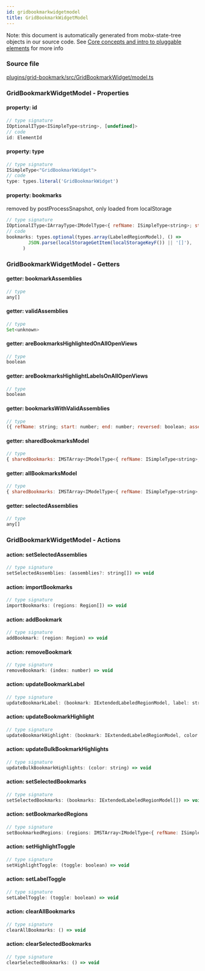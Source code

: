 ```yaml
---
id: gridbookmarkwidgetmodel
title: GridBookmarkWidgetModel
---
```


Note: this document is automatically generated from mobx-state-tree objects in
our source code. See
[Core concepts and intro to pluggable elements](/docs/developer_guide/) for more
info

### Source file

[plugins/grid-bookmark/src/GridBookmarkWidget/model.ts](https://github.com/GMOD/jbrowse-components/blob/main/plugins/grid-bookmark/src/GridBookmarkWidget/model.ts)

### GridBookmarkWidgetModel - Properties

#### property: id

```js
// type signature
IOptionalIType<ISimpleType<string>, [undefined]>
// code
id: ElementId
```

#### property: type

```js
// type signature
ISimpleType<"GridBookmarkWidget">
// code
type: types.literal('GridBookmarkWidget')
```

#### property: bookmarks

removed by postProcessSnapshot, only loaded from localStorage

```js
// type signature
IOptionalIType<IArrayType<IModelType<{ refName: ISimpleType<string>; start: ISimpleType<number>; end: ISimpleType<number>; reversed: IOptionalIType<ISimpleType<boolean>, [...]>; } & { ...; } & { ...; }, { ...; } & { ...; }, _NotCustomized, _NotCustomized>>, [...]>
// code
bookmarks: types.optional(types.array(LabeledRegionModel), () =>
        JSON.parse(localStorageGetItem(localStorageKeyF()) || '[]'),
      )
```

### GridBookmarkWidgetModel - Getters

#### getter: bookmarkAssemblies

```js
// type
any[]
```

#### getter: validAssemblies

```js
// type
Set<unknown>
```

#### getter: areBookmarksHighlightedOnAllOpenViews

```js
// type
boolean
```

#### getter: areBookmarksHighlightLabelsOnAllOpenViews

```js
// type
boolean
```

#### getter: bookmarksWithValidAssemblies

```js
// type
({ refName: string; start: number; end: number; reversed: boolean; assemblyName: string; label: string; highlight: string; } & NonEmptyObject & { setRefName(newRefName: string): void; } & { ...; } & IStateTreeNode<...>)[]
```

#### getter: sharedBookmarksModel

```js
// type
{ sharedBookmarks: IMSTArray<IModelType<{ refName: ISimpleType<string>; start: ISimpleType<number>; end: ISimpleType<number>; reversed: IOptionalIType<ISimpleType<boolean>, [...]>; } & { ...; } & { ...; }, { ...; } & { ...; }, _NotCustomized, _NotCustomized>> & IStateTreeNode<...>; } & NonEmptyObject & IStateTreeNod...
```

#### getter: allBookmarksModel

```js
// type
{ sharedBookmarks: IMSTArray<IModelType<{ refName: ISimpleType<string>; start: ISimpleType<number>; end: ISimpleType<number>; reversed: IOptionalIType<ISimpleType<boolean>, [...]>; } & { ...; } & { ...; }, { ...; } & { ...; }, _NotCustomized, _NotCustomized>> & IStateTreeNode<...>; } & NonEmptyObject & IStateTreeNod...
```

#### getter: selectedAssemblies

```js
// type
any[]
```

### GridBookmarkWidgetModel - Actions

#### action: setSelectedAssemblies

```js
// type signature
setSelectedAssemblies: (assemblies?: string[]) => void
```

#### action: importBookmarks

```js
// type signature
importBookmarks: (regions: Region[]) => void
```

#### action: addBookmark

```js
// type signature
addBookmark: (region: Region) => void
```

#### action: removeBookmark

```js
// type signature
removeBookmark: (index: number) => void
```

#### action: updateBookmarkLabel

```js
// type signature
updateBookmarkLabel: (bookmark: IExtendedLabeledRegionModel, label: string) => void
```

#### action: updateBookmarkHighlight

```js
// type signature
updateBookmarkHighlight: (bookmark: IExtendedLabeledRegionModel, color: string) => void
```

#### action: updateBulkBookmarkHighlights

```js
// type signature
updateBulkBookmarkHighlights: (color: string) => void
```

#### action: setSelectedBookmarks

```js
// type signature
setSelectedBookmarks: (bookmarks: IExtendedLabeledRegionModel[]) => void
```

#### action: setBookmarkedRegions

```js
// type signature
setBookmarkedRegions: (regions: IMSTArray<IModelType<{ refName: ISimpleType<string>; start: ISimpleType<number>; end: ISimpleType<number>; reversed: IOptionalIType<ISimpleType<boolean>, [...]>; } & { ...; } & { ...; }, { ...; } & { ...; }, _NotCustomized, _NotCustomized>>) => void
```

#### action: setHighlightToggle

```js
// type signature
setHighlightToggle: (toggle: boolean) => void
```

#### action: setLabelToggle

```js
// type signature
setLabelToggle: (toggle: boolean) => void
```

#### action: clearAllBookmarks

```js
// type signature
clearAllBookmarks: () => void
```

#### action: clearSelectedBookmarks

```js
// type signature
clearSelectedBookmarks: () => void
```
